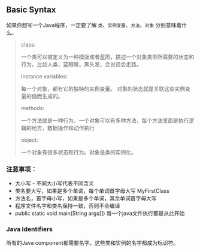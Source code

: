 ## Basic Syntax

如果你想写一个Java程序，一定要了解 `类`、`实例变量`、`方法`、`对象` 分别意味着什么。

> class:
> 
> 一个类可以被定义为一种模版或者蓝图，描述一个对象类型所需要的状态和行为。比如人类，蓝眼睛，黑头发，会说话会走路。
> 
> 
> instance variables:
> 
> 每一个对象，都有它的独特的实例变量。 对象的状态就是关联这些实例变量的值而生成的。
> 
> 
> methods:
> 
> 一个方法就是一种行为。一个对象可以有多种方法，每个方法里面是执行逻辑的地方，数据操作和动作执行
> 
> 
> object:
> 
> 一个对象有很多状态和行为。对象是类的实例化。
> 
> 
> 


### 注意事项：

* 大小写 - 不同大小写代表不同含义
* 类名要大写，如果是多个单词，每个单词首字母大写 MyFirstClass
* 方法名，首字母小写，如果是多个单词，其余单词首字母大写
* 程序文件名字和类名保持一致，否则不会编译
* public static void main(String args[]) 每一个java文件执行都是从此开始


### Java Identifiers

所有的Java component都需要名字。这些类和实例的名字都成为标识符。







